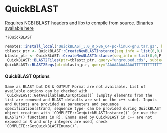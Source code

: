 # QuickBLAST

Requires NCBI BLAST headers and libs to compile from source. [Binaries available here](https://github.com/vizkidd/QuickBLAST/releases/tag/binaries)


```R
??QuickBLAST
```

```R
remotes::install_local("QuickBLAST_1.0_R_x86_64-pc-linux-gnu.tar.gz", build=F)
tblastx_ptr <- QuickBLAST::CreateNewBLASTInstance(seq_info = list(0,0,F), program = "tblastx", options = list("evalue"=1e-05, "pident"=0.75, "qcovhsp_perc"=0.75))
blastn_ptr <- QuickBLAST::CreateNewBLASTInstance(seq_info = list(0,0,F), program = "blastn", options = "")
 QuickBLAST::BLAST2Files(ptr=tblastx_ptr, query="ungrouped.cds", subject="ungrouped.cds", outFile="out.tmp", seq_limit=1000, show_progress=T,return_values=F, num_threads=8)
QuickBLAST::BLAST2Seqs(ptr=blastn_ptr, query="AAAAAAAAAAAATTTTTTTTTTTTTTTTTTTTTGGGGGGGGGGGGGGGGGGGGGGGGCCCCCCCCCCCCCCCCCCCC", subject="TTTTTTTTTTTTGGGGGGGGGGGGGGGG")
```

<a name="blast_options"/>

#### QuickBLAST Options 
    Same as BLAST but DB & OUTPUT Format are not available. List of available options can be checked with `QuickBLAST::GetAvailableBLASTOptions()` (Emplty elements from the list are removed and BLAST defaults are set on the c++ side). Inputs and Outputs are provided as parameters and sequence specification(strand, sequence type) can be provided during QuickBLAST object creation with `COMPLETE::GetQuickBLASTInstance()` (or use the BLAST2*() functions in R). Enums used by QuickBLAST in C++ are not exposed in R and only integers are used, check `COMPLETE::GetQuickBLASTEnums()`.
